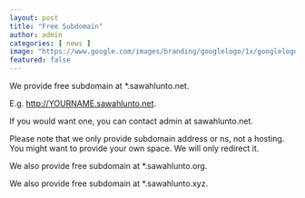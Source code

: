 ```yaml
---
layout: post
title: "Free Subdomain" 
author: admin
categories: [ news ]
image: "https://www.google.com/images/branding/googlelogo/1x/googlelogo_color_272x92dp.png"
featured: false
---
```

We provide free subdomain at *.sawahlunto.net.

E.g. http://YOURNAME.sawahlunto.net.

If you would want one, you can contact admin at sawahlunto.net.

Please note that we only provide subdomain address or ns, not a hosting. You might want to provide your own space. We will only redirect it.

We also provide free subdomain at *.sawahlunto.org.

We also provide free subdomain at *.sawahlunto.xyz.
